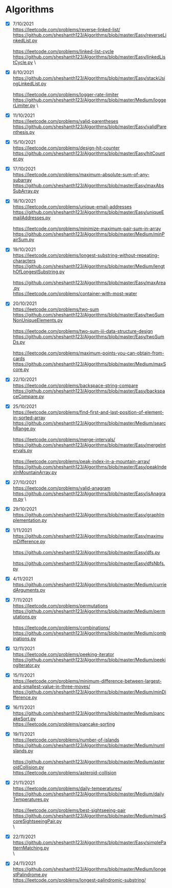 # Algorithms
- [x] 7/10/2021 \
https://leetcode.com/problems/reverse-linked-list/ \
https://github.com/sheshanth123/Algorithms/blob/master/Easy/reverseLinkedList.py \
\
https://leetcode.com/problems/linked-list-cycle \
https://github.com/sheshanth123/Algorithms/blob/master/Easy/linkedListCycle.py \

- [x] 8/10/2021 \
https://github.com/sheshanth123/Algorithms/blob/master/Easy/stackUsingLinkedList.py \
\
https://leetcode.com/problems/logger-rate-limiter \
https://github.com/sheshanth123/Algorithms/blob/master/Medium/loggerLimiter.py \

- [x] 11/10/2021 \
https://leetcode.com/problems/valid-parentheses  \
https://github.com/sheshanth123/Algorithms/blob/master/Easy/validParenthesis.py

- [x] 15/10/2021 \
https://leetcode.com/problems/design-hit-counter \
https://github.com/sheshanth123/Algorithms/blob/master/Easy/hitCounter.py

- [x] 17/10/2021 \
https://leetcode.com/problems/maximum-absolute-sum-of-any-subarray \
https://github.com/sheshanth123/Algorithms/blob/master/Easy/maxAbsSubArray.py

- [x] 18/10/2021 \
https://leetcode.com/problems/unique-email-addresses \
https://github.com/sheshanth123/Algorithms/blob/master/Easy/uniqueEmailAddresses.py \
\
https://leetcode.com/problems/minimize-maximum-pair-sum-in-array \
https://github.com/sheshanth123/Algorithms/blob/master/Medium/minPairSum.py

- [x] 19/10/2021 \
https://leetcode.com/problems/longest-substring-without-repeating-characters \
https://github.com/sheshanth123/Algorithms/blob/master/Medium/lengthOfLongestSubstring.py \
\
https://github.com/sheshanth123/Algorithms/blob/master/Easy/maxArea.py \
https://leetcode.com/problems/container-with-most-water 

- [x] 20/10/2021 \
https://leetcode.com/problems/two-sum \
https://github.com/sheshanth123/Algorithms/blob/master/Easy/twoSumNonUniqueElements.py \
\
https://leetcode.com/problems/two-sum-iii-data-structure-design \
https://github.com/sheshanth123/Algorithms/blob/master/Easy/twoSumDs.py \
\
https://leetcode.com/problems/maximum-points-you-can-obtain-from-cards \
https://github.com/sheshanth123/Algorithms/blob/master/Medium/maxScore.py

- [x] 22/10/2021 \
https://leetcode.com/problems/backspace-string-compare \
https://github.com/sheshanth123/Algorithms/blob/master/Easy/backspaceCompare.py

- [x] 25/10/2021 \
https://leetcode.com/problems/find-first-and-last-position-of-element-in-sorted-array \
https://github.com/sheshanth123/Algorithms/blob/master/Medium/searchRange.py \
\
https://leetcode.com/problems/merge-intervals/ \
https://github.com/sheshanth123/Algorithms/blob/master/Easy/mergeIntervals.py \
\
https://leetcode.com/problems/peak-index-in-a-mountain-array/ \
https://github.com/sheshanth123/Algorithms/blob/master/Easy/peakIndexInMountainArray.py

- [x] 27/10/2021 \
https://leetcode.com/problems/valid-anagram \
https://github.com/sheshanth123/Algorithms/blob/master/Easy/isAnagram.py \

- [x] 29/10/2021 \
https://github.com/sheshanth123/Algorithms/blob/master/Easy/graphImplementation.py

- [x] 1/11/2021 \
https://github.com/sheshanth123/Algorithms/blob/master/Easy/maximumDifference.py \
\
https://github.com/sheshanth123/Algorithms/blob/master/Easy/dfs.py \
\
https://github.com/sheshanth123/Algorithms/blob/master/Easy/dfsNbfs.py

- [x] 4/11/2021 \
https://github.com/sheshanth123/Algorithms/blob/master/Medium/curriedArguments.py

- [x] 7/11/2021 \
https://leetcode.com/problems/permutations \
https://github.com/sheshanth123/Algorithms/blob/master/Medium/permutations.py \
\
https://leetcode.com/problems/combinations/ \
https://github.com/sheshanth123/Algorithms/blob/master/Medium/combinations.py

- [x] 12/11/2021 \
https://leetcode.com/problems/peeking-iterator \
https://github.com/sheshanth123/Algorithms/blob/master/Medium/peekingIterator.py

- [x] 15/11/2021 \
https://leetcode.com/problems/minimum-difference-between-largest-and-smallest-value-in-three-moves/ \
https://github.com/sheshanth123/Algorithms/blob/master/Medium/minDifference.py

- [x] 16/11/2021 \
https://github.com/sheshanth123/Algorithms/blob/master/Medium/pancakeSort.py \
https://leetcode.com/problems/pancake-sorting

- [x] 19/11/2021 \
https://leetcode.com/problems/number-of-islands \
https://github.com/sheshanth123/Algorithms/blob/master/Medium/numIslands.py \
\
https://github.com/sheshanth123/Algorithms/blob/master/Medium/asteroidCollision.py \
https://leetcode.com/problems/asteroid-collision

- [x] 21/11/2021 \
https://leetcode.com/problems/daily-temperatures/ \
https://github.com/sheshanth123/Algorithms/blob/master/Medium/dailyTemperatures.py \
\
https://leetcode.com/problems/best-sightseeing-pair \
https://github.com/sheshanth123/Algorithms/blob/master/Medium/maxScoreSightseeingPair.py \
\
- [x] 22/11/2021 \
https://github.com/sheshanth123/Algorithms/blob/master/Easy/simplePatternMatching.py \
\
- [x] 24/11/2021 \
https://github.com/sheshanth123/Algorithms/blob/master/Medium/longestPalindrome.py \
https://leetcode.com/problems/longest-palindromic-substring/
